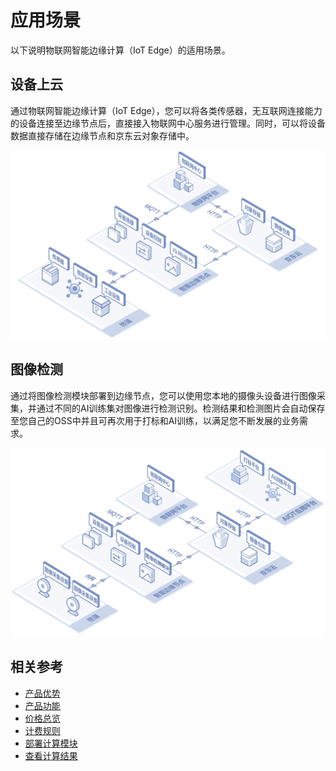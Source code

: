 # 应用场景

以下说明物联网智能边缘计算（IoT Edge）的适用场景。

## 设备上云
通过物联网智能边缘计算（IoT Edge），您可以将各类传感器，无互联网连接能力的设备连接至边缘节点后，直接接入物联网中心服务进行管理。同时，可以将设备数据直接存储在边缘节点和京东云对象存储中。

![设备上云场景](../../../../image/IoT/IoT-Edge/connect-device.png)


## 图像检测
通过将图像检测模块部署到边缘节点，您可以使用您本地的摄像头设备进行图像采集，并通过不同的AI训练集对图像进行检测识别。检测结果和检测图片会自动保存至您自己的OSS中并且可再次用于打标和AI训练，以满足您不断发展的业务需求。

![图像检测场景](../../../../image/IoT/IoT-Edge/Image-Detector.png)


## 相关参考

- [产品优势](../Introduction/Benefits.md)
- [产品功能](../Introduction/Features.md)
- [价格总览](../Pricing/Price-Overview.md)
- [计费规则](../Pricing/Billing-Rules.md)
- [部署计算模块](../Operation-Guide/Deploy-Edge-Module.md)
- [查看计算结果](../Operation-Guide/View-Module-Result.md)

